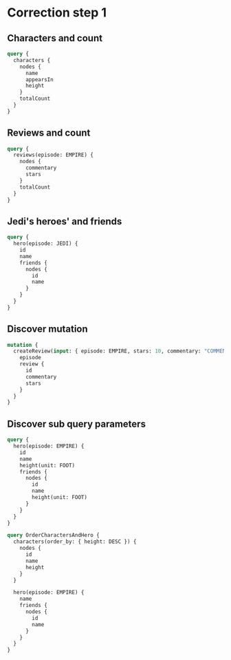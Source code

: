 # Correction step 1

## Characters and count

```graphql
query {
  characters {
    nodes {
      name
      appearsIn
      height
    }
    totalCount
  }
}
```

## Reviews and count

```graphql
query {
  reviews(episode: EMPIRE) {
    nodes {
      commentary
      stars
    }
    totalCount
  }
}
```

## Jedi's heroes' and friends

```graphql
query {
  hero(episode: JEDI) {
    id
    name
    friends {
      nodes {
        id
        name
      }
    }
  }
}
```

## Discover mutation

```graphql
mutation {
  createReview(input: { episode: EMPIRE, stars: 10, commentary: "COMMENT" }) {
    episode
    review {
      id
      commentary
      stars
    }
  }
}
```

## Discover sub query parameters

```graphql
query {
  hero(episode: EMPIRE) {
    id
    name
    height(unit: FOOT)
    friends {
      nodes {
        id
        name
        height(unit: FOOT)
      }
    }
  }
}
```

```graphql
query OrderCharactersAndHero {
  characters(order_by: { height: DESC }) {
    nodes {
      id
      name
      height
    }
  }

  hero(episode: EMPIRE) {
    name
    friends {
      nodes {
        id
        name
      }
    }
  }
}
```